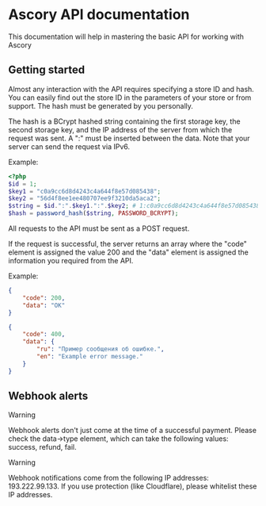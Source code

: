 # Ascory API documentation
This documentation will help in mastering the basic API for working with Ascory
## Getting started
Almost any interaction with the API requires specifying a store ID and hash. You can easily find out the store ID in the parameters of your store or from support. The hash must be generated by you personally. 

The hash is a BCrypt hashed string containing the first storage key, the second storage key, and the IP address of the server from which the request was sent. A ":" must be inserted between the data. Note that your server can send the request via IPv6.

Example:
```php
<?php
$id = 1;
$key1 = "c0a9cc6d8d4243c4a644f8e57d085438";
$key2 = "56d4f8ee1ee480707ee9f3210da5aca2";
$string = $id.":".$key1.":".$key2; # 1:c0a9cc6d8d4243c4a644f8e57d085438:56d4f8ee1ee480707ee9f3210da5aca2
$hash = password_hash($string, PASSWORD_BCRYPT); 
```

All requests to the API must be sent as a POST request.

If the request is successful, the server returns an array where the "code" element is assigned the value 200 and the "data" element is assigned the information you required from the API.

Example:
```json
{
    "code": 200,
    "data": "OK"
}
```
```json
{
    "code": 400,
    "data": {
        "ru": "Пример сообщения об ошибке.",
        "en": "Example error message."
    }
}
```
## Webhook alerts
> [!WARNING]
> Webhook alerts don't just come at the time of a successful payment. Please check the data->type element, which can take the following values: success, refund, fail.

> [!WARNING]
> Webhook notifications come from the following IP addresses: 193.222.99.133. If you use protection (like Cloudflare), please whitelist these IP addresses.
